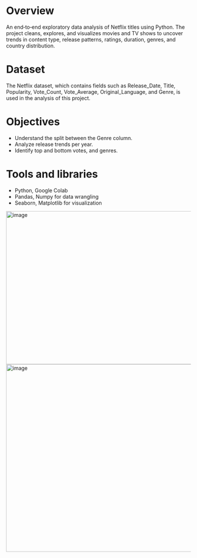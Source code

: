 # Overview
An end‑to‑end exploratory data analysis of Netflix titles using Python. The project cleans, explores, and visualizes movies and TV shows to uncover trends in content type, release patterns, ratings, duration, genres, and country distribution.

# Dataset
The Netflix dataset, which contains fields such as Release_Date, Title, Popularity, Vote_Count, Vote_Average, Original_Language, and Genre, is used in the analysis of this project.

# Objectives
- Understand the split between the Genre column.
- Analyze release trends per year.
- Identify top and bottom votes, and genres.
  
# Tools and libraries
- Python, Google Colab
- Pandas, Numpy for data wrangling
- Seaborn, Matplotlib for visualization

<img width="569" height="418" alt="image" src="https://github.com/user-attachments/assets/2ab031cd-90a6-41a0-9b7d-71c31c850d3f" />
<img width="1637" height="512" alt="image" src="https://github.com/user-attachments/assets/c00a88ab-107b-4d0d-b0d5-774ce067e14d" />
